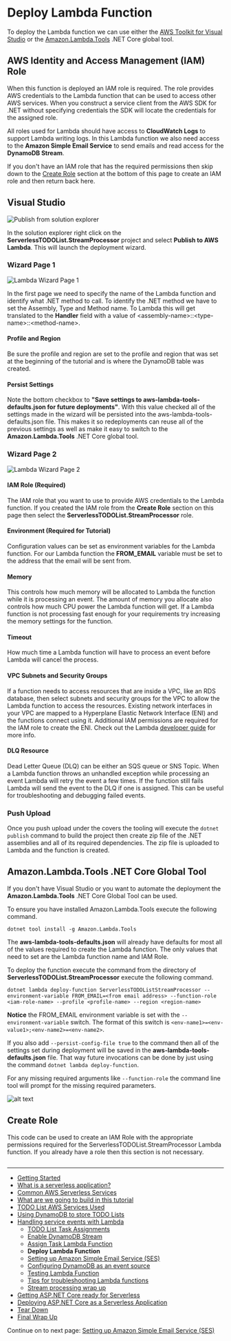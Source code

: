# Deploy Lambda Function

To deploy the Lambda function we can use either the <a href="https://marketplace.visualstudio.com/items?itemName=AmazonWebServices.AWSToolkitforVisualStudio2017" target="_blank">AWS Toolkit for Visual Studio</a> or the <a href="https://github.com/aws/aws-extensions-for-dotnet-cli#aws-lambda-amazonlambdatools" target="_blank">Amazon.Lambda.Tools</a> .NET Core global tool.

## AWS Identity and Access Management (IAM) Role

When this function is deployed an IAM role is required. The role provides AWS credentials to the Lambda function 
that can be used to access other AWS services. When you construct a service client from the 
AWS SDK for .NET without specifying credentials the SDK will locate the credentials for the assigned role.

All roles used for Lambda should have access to **CloudWatch Logs** to support Lambda writing logs. In this Lambda
function we also need access to the **Amazon Simple Email Service** to send emails and read access for the **DynamoDB Stream**.

If you don't have an IAM role that has the required permissions then skip down to the [Create Role](#create-role)
section at the bottom of this page to create an IAM role and then return back here.

## Visual Studio

![Publish from solution explorer](./images/SolutionExplorerPublishToLambda.png)

In the solution explorer right click on the **ServerlessTODOList.StreamProcessor** project and select 
**Publish to AWS Lambda**. This will launch the deployment wizard.

### Wizard Page 1

![Lambda Wizard Page 1](./images/LambdaWizardPage1.png)

In the first page we need to specify the name of the Lambda function and identify what .NET method to call. 
To identify the .NET method we have to set the Assembly, Type and Method name. To Lambda this will
get translated to the **Handler** field with a value of &lt;assembly-name>::&lt;type-name>::&lt;method-name>.

#### Profile and Region
Be sure the profile and region are set to the profile and region that was set at the beginning of the tutorial and is where
the DynamoDB table was created.

#### Persist Settings
Note the bottom checkbox to **"Save settings to aws-lambda-tools-defaults.json for future deployments"**.
With this value checked all of the settings made in the wizard will be persisted into the aws-lambda-tools-defaults.json
file. This makes it so redeployments can reuse all of the previous settings as well as make it easy to switch to
the **Amazon.Lambda.Tools** .NET Core global tool.


### Wizard Page 2

![Lambda Wizard Page 2](./images/LambdaWizardPage2.png)

#### IAM Role (Required)
The IAM role that you want to use to provide AWS credentials to the Lambda function. If you created the IAM role from the **Create Role** 
section on this page then select the **ServerlessTODOList.StreamProcessor** role.

#### Environment (Required for Tutorial)
Configuration values can be set as environment variables for the Lambda function. For our Lambda function the **FROM_EMAIL** variable must be set
to the address that the email will be sent from.

#### Memory
This controls how much memory will be allocated to Lambda the function while it is processing an event. The amount of memory you allocate also controls
how much CPU power the Lambda function will get. If a Lambda function is not processing fast enough for your requirements try increasing the
memory settings for the function.

#### Timeout
How much time a Lambda function will have to process an event before Lambda will cancel the process.

#### VPC Subnets and Security Groups
If a function needs to access resources that are inside a VPC, like an RDS database, then select subnets and security groups for the VPC to allow
the Lambda function to access the resources. Existing network interfaces in your VPC are mapped to a Hyperplane Elastic Network Interface (ENI) and the functions connect using it. Additional IAM
permissions are required for the IAM role to create the ENI. Check out the Lambda <a href="https://docs.aws.amazon.com/lambda/latest/dg/vpc.html" target="_blank">developer guide</a> for more info.

#### DLQ Resource
Dead Letter Queue (DLQ) can be either an SQS queue or SNS Topic. When a Lambda function throws an unhandled exception while processing an event Lambda will retry the event a few times. If the function still fails Lambda will send the event to the DLQ if one is assigned. This can be useful for troubleshooting and debugging failed events.


### Push Upload

Once you push upload under the covers the tooling will execute the `dotnet publish` command to build
the project then create zip file of the .NET assemblies and all of its required dependencies. The
zip file is uploaded to Lambda and the function is created.

## Amazon.Lambda.Tools .NET Core Global Tool

If you don't have Visual Studio or you want to automate the deployment the **Amazon.Lambda.Tools** .NET Core Global Tool can be used.

To ensure you have installed Amazon.Lambda.Tools execute the following command.

```
dotnet tool install -g Amazon.Lambda.Tools
```

The **aws-lambda-tools-defaults.json** will already have defaults for most all of the values required
to create the Lambda function. The only values that need to set are the Lambda function name and IAM Role.

To deploy the function execute the command from the directory of **ServerlessTODOList.StreamProcessor** execute the following command.

```
dotnet lambda deploy-function ServerlessTODOListStreamProcessor --environment-variable FROM_EMAIL=<from email address> --function-role <iam-role-name> --profile <profile-name> --region <region-name>
```

**Notice** the FROM_EMAIL environment variable is set with the `--environment-variable` switch. The format of this switch is 
`<env-name1>=<env-value1>;<env-name2>=<env-name2>`.

If you also add `--persist-config-file true` to the command then all of the settings set during deployment will be saved in the 
**aws-lambda-tools-defaults.json** file. That way future invocations can be done by just using the command `dotnet lambda deploy-function`.

For any missing required arguments like `--function-role` the command line tool will prompt for the missing 
required parameters.

![alt text](./images/DDBStreamCommandLineDeployment.gif "dotnet lambda deploy-function")




## Create Role

This code can be used to create an IAM Role with the appropriate permissions required for 
the ServerlessTODOList.StreamProcessor Lambda function. If you already have a role then this
section is not necessary.

```cs --source-file ../Snippets/IAMRoleSetups.cs --project ../Snippets/Snippets.csproj --region setup_streamprocessor_role
```

<!-- Generated Navigation -->
---

* [Getting Started](../GettingStarted.md)
* [What is a serverless application?](../WhatIsServerless.md)
* [Common AWS Serverless Services](../CommonServerlessServices.md)
* [What are we going to build in this tutorial](../WhatAreWeBuilding.md)
* [TODO List AWS Services Used](../TODOListServices.md)
* [Using DynamoDB to store TODO Lists](../DynamoDBModule/WhatIsDynamoDB.md)
* [Handling service events with Lambda](../StreamProcessing/ServiceEvents.md)
  * [TODO List Task Assignments](../StreamProcessing/TODOTaskListAssignment.md)
  * [Enable DynamoDB Stream](../StreamProcessing/EnableDynamoDBStream.md)
  * [Assign Task Lambda Function](../StreamProcessing/LookAtLambdaFunction.md)
  * **Deploy Lambda Function**
  * [Setting up Amazon Simple Email Service (SES)](../StreamProcessing/SettingUpSES.md)
  * [Configuring DynamoDB as an event source](../StreamProcessing/ConfigureLambdaEventSource.md)
  * [Testing Lambda Function](../StreamProcessing/TestingLambdaFunction.md)
  * [Tips for troubleshooting Lambda functions](../StreamProcessing/TroubleshootingLambda.md)
  * [Stream processing wrap up](../StreamProcessing/StreamProcessingWrapup.md)
* [Getting ASP.NET Core ready for Serverless](../ASP.NETCoreFrontend/TheFrontend.md)
* [Deploying ASP.NET Core as a Serverless Application](../DeployingFrontend/DeployingFrontend.md)
* [Tear Down](../TearDown.md)
* [Final Wrap Up](../FinalWrapup.md)

Continue on to next page: [Setting up Amazon Simple Email Service (SES)](../StreamProcessing/SettingUpSES.md)

